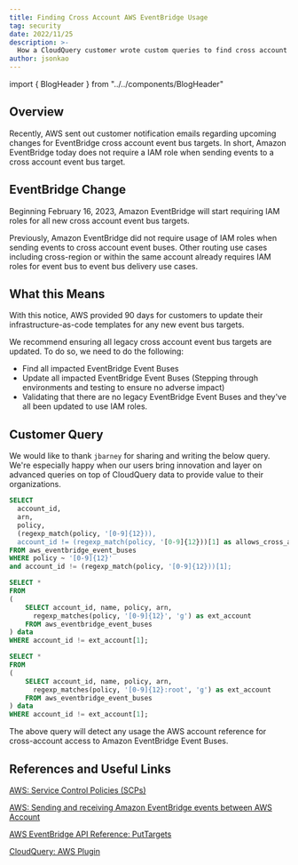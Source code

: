 ```yaml
---
title: Finding Cross Account AWS EventBridge Usage
tag: security
date: 2022/11/25
description: >-
  How a CloudQuery customer wrote custom queries to find cross account AWS EventBridge Usage to help their teams migrate to new AWS EventBridge security features to increase security and compliance.
author: jsonkao
---
```


import { BlogHeader } from "../../components/BlogHeader"

<BlogHeader/>

## Overview

Recently, AWS sent out customer notification emails regarding upcoming changes for EventBridge cross account event bus targets.  In short, Amazon EventBridge today does not require a IAM role when sending events to a cross account event bus target.  

## EventBridge Change

Beginning February 16, 2023, Amazon EventBridge will start requiring IAM roles for all new cross account event bus targets.

Previously, Amazon EventBridge did not require usage of IAM roles when sending events to cross account event buses. Other routing use cases including cross-region or within the same account already requires IAM roles for event bus to event bus delivery use cases. 

## What this Means

With this notice, AWS provided 90 days for customers to update their infrastructure-as-code templates for any new event bus targets.

We recommend ensuring all legacy cross account event bus targets are updated.  To do so, we need to do the following:
* Find all impacted EventBridge Event Buses
* Update all impacted EventBridge Event Buses (Stepping through environments and testing to ensure no adverse impact)
* Validating that there are no legacy EventBridge Event Buses and they've all been updated to use IAM roles.

## Customer Query

We would like to thank `jbarney` for sharing and writing the below query.  We're especially happy when our users bring innovation and layer on advanced queries on top of CloudQuery data to provide value to their organizations.

```sql
SELECT
  account_id,
  arn,
  policy,
  (regexp_match(policy, '[0-9]{12})),
  account_id != (regexp_match(policy, '[0-9]{12}))[1] as allows_cross_account
FROM aws_eventbridge_event_buses
WHERE policy ~ '[0-9]{12}'
and account_id != (regexp_match(policy, '[0-9]{12}))[1];
```

```sql
SELECT *
FROM
(
	SELECT account_id, name, policy, arn,
	  regexp_matches(policy, '[0-9]{12}', 'g') as ext_account
	FROM aws_eventbridge_event_buses
) data
WHERE account_id != ext_account[1];
```

```sql
SELECT *
FROM
(
	SELECT account_id, name, policy, arn,
	  regexp_matches(policy, '[0-9]{12}:root', 'g') as ext_account
	FROM aws_eventbridge_event_buses
) data
WHERE account_id != ext_account[1];
```

The above query will detect any usage the AWS account reference for cross-account access to Amazon EventBridge Event Buses.  


## References and Useful Links

[AWS: Service Control Policies (SCPs)](https://docs.aws.amazon.com/organizations/latest/userguide/orgs_manage_policies_scps.html)

[AWS: Sending and receiving Amazon EventBridge events between AWS Account](https://docs.aws.amazon.com/eventbridge/latest/userguide/eb-cross-account.html)

[AWS EventBridge API Reference: PutTargets](https://docs.aws.amazon.com/eventbridge/latest/APIReference/API_PutTargets.html)

[CloudQuery: AWS Plugin](https://github.com/cloudquery/cloudquery/tree/main/plugins/source/aws)